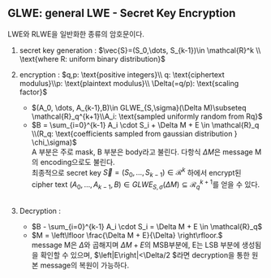 ## GLWE: general LWE - Secret Key Encryption

LWE와 RLWE을 일반화한 종류의 암호문이다. 

1. secret key generation :
    $\vec{S}=(S_0,\dots, S_{k-1})\in \mathcal{R}^k \\ \text{where R: uniform binary distribution}$

2. encryption :
    $q,p: \text{positive integers}\\ q: \text{ciphertext modulus}\\p: \text{plaintext modulus}\\ \Delta(=q/p): \text{scaling factor}$  <br>
    - $(A_0, \dots, A_{k-1},B)\in GLWE_{S,\sigma}(\Delta M)\subseteq \mathcal{R}_q^{k+1}\\A_i: \text{sampled uniformly random from Rq}$
    - $B = \sum_{i=0}^{k-1} A_i \cdot S_i + \Delta M + E \in \mathcal{R}_q \\(R_q: \text{coefficients sampled from gaussian distribution } \chi_\sigma)$ <br>
    A 부분은 주로 mask, B 부분은 body라고 불린다. 다항식 $\Delta M$은 message M의 encoding으로도 불린다.<br>
    최종적으로 secret key $\vec{S}=(S_0,\dots, S_{k-1})\in \mathcal{R}^k$ 하에서 encrypt된 cipher text  $(A_0, \dots, A_{k-1},B)\in GLWE_{S,\sigma}(\Delta M)\subseteq \mathcal{R}_q^{k+1}$를 얻을 수 있다. 
    <br>
3. Decryption :
    - $B - \sum_{i=0}^{k-1} A_i \cdot S_i = \Delta M + E \in \mathcal{R}_q$
    - $M = \left\lfloor \frac{\Delta M + E}{\Delta} \right\rfloor.$<br>
    message M은 $\Delta$와 곱해지며 $\Delta M + E$의 MSB부분에, E는 LSB 부분에 생성됨을 확인할 수 있으며, $\left|E\right|<\Delta/2 $라면 decryption을 통한 원본 message의 복원이 가능하다. 
